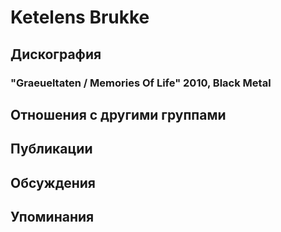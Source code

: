 # Ketelens Brukke



## Дискография

### "Graeueltaten / Memories Of Life" 2010, Black Metal




## Отношения с другими группами


## Публикации


## Обсуждения


## Упоминания

